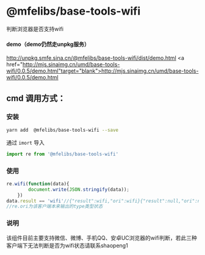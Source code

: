 # @mfelibs/base-tools-wifi

判断浏览器是否支持wifi


#### demo（demo仍然走unpkg服务）
<a href="http://unpkg.smfe.sina.cn/@mfelibs/base-tools-wifi/dist/demo.html" target="blank">http://unpkg.smfe.sina.cn/@mfelibs/base-tools-wifi/dist/demo.html</a>
 <a href="http://mjs.sinaimg.cn/umd/base-tools-wifi/0.0.5/demo.html"target="blank">http://mjs.sinaimg.cn/umd/base-tools-wifi/0.0.5/demo.html</a>
## cmd 调用方式：

### 安装

```bash
yarn add  @mfelibs/base-tools-wifi --save
```

通过 `imort` 导入
```javascript
import re from '@mfelibs/base-tools-wifi'
```

### 使用


```javascript
re.wifi(function(data){
        document.write(JSON.stringify(data));
    })
data.result == 'wifi'//{"result":wifi,"ori":wifi}{"result":null,"ori":null} 
//re.ori为该客户端本来输出的type类型状态
```

### 说明
该组件目前主要支持微信、微博、手机QQ、安卓UC浏览器的wifi判断，若此三种客户端下无法判断是否为wifi状态请联系shaopeng1

